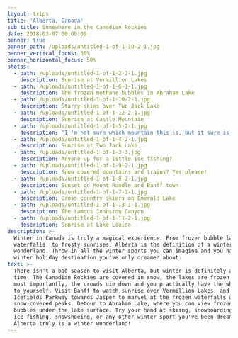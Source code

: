 ```yaml
---
layout: trips
title: 'Alberta, Canada'
sub_title: Somewhere in the Canadian Rockies
date: 2018-03-07 00:00:00
banner: true
banner_path: /uploads/untitled-1-of-1-10-2-1.jpg
banner_vertical_focus: 30%
banner_horizontal_focus: 50%
photos:
  - path: /uploads/untitled-1-of-1-2-2-1.jpg
    description: Sunrise at Vermillion Lakes
  - path: /uploads/untitled-1-of-1-6-1-1.jpg
    description: The frozen methane bubbles in Abraham Lake
  - path: /uploads/untitled-1-of-1-10-2-1.jpg
    description: Starry skies over Two Jack Lake
  - path: /uploads/untitled-1-of-1-12-2-1.jpg
    description: Sunrise at Castle Mountain
  - path: /uploads/untitled-1-of-1-5-2-1.jpg
    description: 'I''m not sure which mountain this is, but it sure is beautiful!'
  - path: /uploads/untitled-1-of-1-4-2-1.jpg
    description: Sunrise at Two Jack Lake
  - path: /uploads/untitled-1-of-1-3-3.jpg
    description: Anyone up for a little ice fishing?
  - path: /uploads/untitled-1-of-1-9-2-1.jpg
    description: Snow covered mountains and trains? Yes please!
  - path: /uploads/untitled-1-of-1-8-2-1.jpg
    description: Sunset on Mount Rundle and Banff town
  - path: /uploads/untitled-1-of-1-7-1-1.jpg
    description: Cross country skiers on Emerald Lake
  - path: /uploads/untitled-1-of-1-13-1-1.jpg
    description: The famous Johnston Canyon
  - path: /uploads/untitled-1-of-1-11-2-1.jpg
    description: Sunrise at Lake Louise
description: >-
  Winter in Canada is truly a magical experience. From frozen bubble lakes and
  waterfalls, to frosty sunrises, Alberta is the definition of a winter
  wonderland. Throw in all the winter sports you can imagine and you have a
  winter holiday destination you've only dreamed about.
text: >-
  There isn't a bad season to visit Alberta, but winter is definitely a special
  time. The Canadian Rockies are covered in snow, the lakes are frozen over, and
  most importantly, the crowds die down and you practically have the whole place
  to yourself. Visit Banff to watch sunrise over Vermillion Lakes, and drive the
  Icefields Parkway towards Jasper to marvel at the frozen waterfalls and
  snow-covered peaks. Detour to Abraham Lake, where you can view frozen methane
  bubbles under the lake surface. Try your hand at skiing, snowboarding,
  ice-fishing, snowshoeing, or any other winter sport you've been dreaming of.
  Alberta truly is a winter wonderland!
---
```


